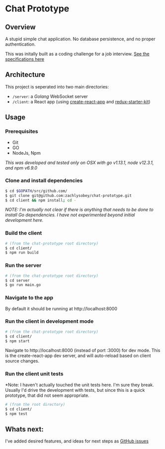 # Chat Prototype

## Overview

A stupid simple chat application. No database persistence, and no proper authentication.

This was initally built as a coding challenge for a job interview. [See the specifications here](./SPECIFICATIONS.md)

## Architecture

This project is seperated into two main directories:
- `/server`: a *Golang* WebSocket server
- `/client`: a React app (using [create-react-app](https://github.com/facebook/create-react-app) and [redux-starter-kit](https://redux-starter-kit.js.org))

## Usage

### Prerequisites

- Git
- GO
- NodeJs, Npm

*This was developed and tested only on OSX with go v1.13.1, node v12.3.1, and npm v6.9.0*

### Clone and install dependencies

```sh
$ cd $GOPATH/src/github.com/
$ git clone git@github.com:zachlysobey/chat-prototype.git
$ cd client && npm install; cd -
```

*NOTE: I'm actually not clear if there is anything that needs to be done to install Go dependencies. I have not experimented beyond initial development here.*

### Build the client

```sh
# (from the chat-prototype root directory)
$ cd client/
$ npm run build
```

### Run the server

```sh
# (from the chat-prototype root directory)
$ cd server
$ go run main.go
```

### Navigate to the app

By default it should be running at http://localhost:8000

### Run the client in development mode

```sh
# (from the chat-prototype root directory)
$ cd client/
$ npm start
```

Navigate to http://localhost:8000 (instead of port :3000) for dev mode. This is the create-react-app dev server, and will auto-reload based on client source changes.

### Run the client unit tests

*Note: I haven't actually touched the unit tests here. I'm sure they break. Usually I'd drive the development with tests, but since this is a quick prototype, that did not seem appropriate.

```sh
# (from the root directory)
$ cd client/
$ npm test
```

## Whats next:

I've added desired features, and ideas for next steps as [GitHub issues](https://github.com/zachlysobey/chat-prototype/issues)
